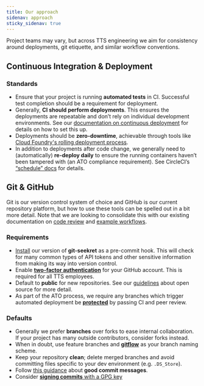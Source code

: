 ```yaml
---
title: Our approach
sidenav: approach
sticky_sidenav: true
---
```


Project teams may vary, but across TTS engineering we aim for consistency
around deployments, git etiquette, and similar workflow conventions.

## Continuous Integration & Deployment

### Standards

- Ensure that your project is running **automated tests** in CI. Successful
  test completion should be a requirement for deployment.
- Generally, **CI should perform deployments**. This ensures the deployments
  are repeatable and don’t rely on individual development environments. See
  our [documentation on continuous deployment]({{site.baseurl}}/continuous-deployment) for
  details on how to set this up.
- Deployments should be **zero-downtime**, achievable through tools like
  [Cloud Foundry's rolling deployment process](https://docs.cloudfoundry.org/devguide/deploy-apps/rolling-deploy.html).
- In addition to deployments after code change, we generally need to
  (automatically) **re-deploy daily** to ensure the running containers haven’t
  been tampered with (an ATO compliance requirement). See CircleCI’s
  [“schedule”
  docs](https://circleci.com/docs/2.0/configuration-reference/#schedule) for
  details.

## Git & GitHub

Git is our version control system of choice and GitHub is our current
repository platform, but how to use these tools can be spelled out in a bit
more detail. Note that we are looking to consolidate this with our existing
documentation on [code review]({{site.baseurl}}/code-review) and [example
workflows]({{site.baseurl}}/example-workflows).

### Requirements

- [Install](https://github.com/18F/laptop#git-seekret) our version of
  **git-seekret** as a pre-commit hook. This will check for many common types
  of API tokens and other sensitive information from making its way into
  version control.
- Enable [**two-factor
  authentication**](https://help.github.com/articles/about-two-factor-authentication/)
  for your GitHub account. This is required for all TTS employees.
- Default to **public** for new repositories. See our
  [guidelines](https://github.com/18F/open-source-policy/blob/master/practice.md)
  about open source for more detail.
- As part of the ATO process, we require any branches which trigger automated
  deployment be
  [**protected**](https://help.github.com/articles/about-protected-branches/)
  by passing CI and peer review.

### Defaults

- Generally we prefer **branches** over forks to ease internal collaboration.
  If your project has many outside contributors, consider forks instead.
- When in doubt, use feature branches and
  [**gitflow**](http://nvie.com/posts/a-successful-git-branching-model/) as
  your branch naming scheme.
- Keep your repository **clean**; delete merged branches and avoid committing
  files specific to your dev environment (e.g. `.DS_Store`).
- Follow [this
  guidance](http://tbaggery.com/2008/04/19/a-note-about-git-commit-messages.html)
  about **good commit messages**.
- Consider [**signing commits** with a GPG
  key](https://help.github.com/articles/signing-commits-with-gpg/)
